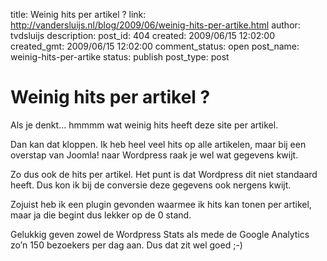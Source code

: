 title: Weinig hits per artikel ?
link: http://vandersluijs.nl/blog/2009/06/weinig-hits-per-artike.html
author: tvdsluijs
description: 
post_id: 404
created: 2009/06/15 12:02:00
created_gmt: 2009/06/15 12:02:00
comment_status: open
post_name: weinig-hits-per-artike
status: publish
post_type: post

# Weinig hits per artikel ?

Als je denkt… hmmmm wat weinig hits heeft deze site per artikel.  
  
Dan kan dat kloppen. Ik heb heel veel hits op alle artikelen, maar bij een overstap van Joomla! naar Wordpress raak je wel wat gegevens kwijt.  
  
Zo dus ook de hits per artikel. Het punt is dat Wordpress dit niet standaard heeft. Dus kon ik bij de conversie deze gegevens ook nergens kwijt.  
  
Zojuist heb ik een plugin gevonden waarmee ik hits kan tonen per artikel, maar ja die begint dus lekker op de 0 stand.  
  
Gelukkig geven zowel de Wordpress Stats als mede de Google Analytics zo’n 150 bezoekers per dag aan. Dus dat zit wel goed ;-)